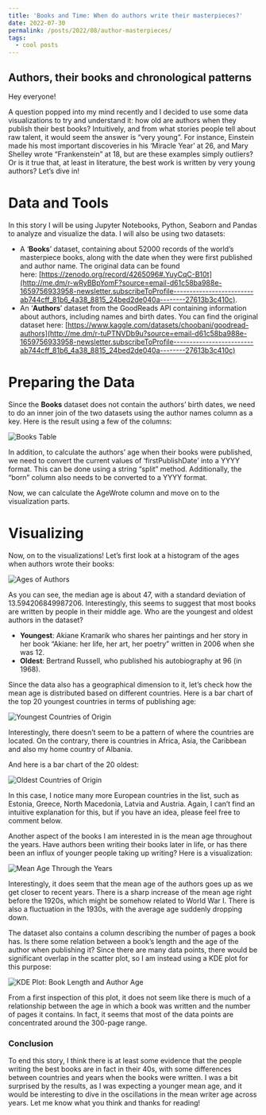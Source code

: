 ```yaml
---
title: 'Books and Time: When do authors write their masterpieces?'
date: 2022-07-30
permalink: /posts/2022/08/author-masterpieces/
tags:
  - cool posts
---
```


Authors, their books and chronological patterns 
-----

Hey everyone!

A question popped into my mind recently and I decided to use some data visualizations to try and understand it: how old are authors when they publish their best books? Intuitively, and from what stories people tell about raw talent, it would seem the answer is “very young”. For instance, Einstein made his most important discoveries in his ‘Miracle Year’ at 26, and Mary Shelley wrote “Frankenstein” at 18, but are these examples simply outliers? Or is it true that, at least in literature, the best work is written by very young authors? Let’s dive in!

# **Data and Tools**

In this story I will be using Jupyter Notebooks, Python, Seaborn and Pandas to analyze and visualize the data. I will also be using two datasets:

- A ‘**Books**’ dataset, containing about 52000 records of the world’s masterpiece books, along with the date when they were first published and author name. The original data can be found here: [https://zenodo.org/record/4265096#.YuyCqC-B10t](http://me.dm/r-wRyBBpYomF?source=email-d61c58ba988e-1659756933958-newsletter.subscribeToProfile-------------------------ab744cff_81b6_4a38_8815_24bed2de040a--------27613b3c410c).
- An ‘**Authors**’ dataset from the GoodReads API containing information about authors, including names and birth dates. You can find the original dataset here: [https://www.kaggle.com/datasets/choobani/goodread-authors](http://me.dm/r-tuPTNVDb9u?source=email-d61c58ba988e-1659756933958-newsletter.subscribeToProfile-------------------------ab744cff_81b6_4a38_8815_24bed2de040a--------27613b3c410c)

# **Preparing the Data**

Since the **Books** dataset does not contain the authors’ birth dates, we need to do an inner join of the two datasets using the author names column as a key. Here is the result using a few of the columns:

![Books Table](/images/bookstable.png)


In addition, to calculate the authors’ age when their books were published, we need to convert the current values of ‘firstPublishDate’ into a YYYY format. This can be done using a string “split” method. Additionally, the “born” column also needs to be converted to a YYYY format.

Now, we can calculate the AgeWrote column and move on to the visualization parts.

# **Visualizing**

Now, on to the visualizations! Let’s first look at a histogram of the ages when authors wrote their books:

![Ages of Authors](/images/bookshist.png)


As you can see, the median age is about 47, with a standard deviation of 13.594206849987206. Interestingly, this seems to suggest that most books are written by people in their middle age. Who are the youngest and oldest authors in the dataset?

- **Youngest**: Akiane Kramarik who shares her paintings and her story in her book “Akiane: her life, her art, her poetry” written in 2006 when she was 12.
- **Oldest**: Bertrand Russell, who published his autobiography at 96 (in 1968).

Since the data also has a geographical dimension to it, let’s check how the mean age is distributed based on different countries. Here is a bar chart of the top 20 youngest countries in terms of publishing age:


![Youngest Countries of Origin](/images/booksbar.png)

Interestingly, there doesn’t seem to be a pattern of where the countries are located. On the contrary, there is countries in Africa, Asia, the Caribbean and also my home country of Albania.

And here is a bar chart of the 20 oldest:

![Oldest Countries of Origin](/images/booksbar2.png)


In this case, I notice many more European countries in the list, such as Estonia, Greece, North Macedonia, Latvia and Austria. Again, I can’t find an intuitive explanation for this, but if you have an idea, please feel free to comment below.

Another aspect of the books I am interested in is the mean age throughout the years. Have authors been writing their books later in life, or has there been an influx of younger people taking up writing? Here is a visualization:

![Mean Age Through the Years](/images/bookstime.png)

Interestingly, it does seem that the mean age of the authors goes up as we get closer to recent years. There is a sharp increase of the mean age right before the 1920s, which might be somehow related to World War I. There is also a fluctuation in the 1930s, with the average age suddenly dropping down.

The dataset also contains a column describing the number of pages a book has. Is there some relation between a book’s length and the age of the author when publishing it? Since there are many data points, there would be significant overlap in the scatter plot, so I am instead using a KDE plot for this purpose:

![KDE Plot: Book Length and Author Age](/images/bookskkde.png)

From a first inspection of this plot, it does not seem like there is much of a relationship between the age in which a book was written and the number of pages it contains. In fact, it seems that most of the data points are concentrated around the 300-page range.

### **Conclusion**

To end this story, I think there is at least some evidence that the people writing the best books are in fact in their 40s, with some differences between countries and years when the books were written. I was a bit surprised by the results, as I was expecting a younger mean age, and it would be interesting to dive in the oscillations in the mean writer age across years. Let me know what you think and thanks for reading!